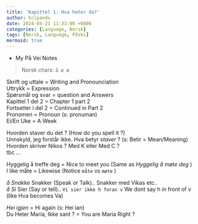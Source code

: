 ```yaml
---
title: 'Kapittel 1: Hva heter du?'
author: hclpandv
date: 2024-04-21 11:33:00 +0800
categories: [Language, Norsk]
tags: [Norsk, Language, PåVei]
mermaid: true
---
```


<link rel="stylesheet" href="https://cdnjs.cloudflare.com/ajax/libs/font-awesome/6.0.0-beta3/css/all.min.css">
<script src="{{ '/assets/js/custom.js' | relative_url }}"></script>

* My På Vei Notes

>Norsk chars:  `å ø æ`

Skrift og uttale = Writing and Pronounciation  
Uttrykk = Expression  
Spørsmål og svar = question and Answers  
Kapittel 1 del 2 = Chapter 1 part 2  
Fortsetter i del 2 = Continued in Part 2  
Pronomen = Pronoun (s: pronuman)  
Ei/En Uke = A Week  

Hvorden staver du det ? (How do you spell it ?)  
Unnskyld, jeg forstår ikke. Hva betyr *staver* ? (s: Betir = Mean/Meaning)  
Hvorden skriver Nikos ? Med K eller Med C ?  
tbc ...
    
Hyggelig å treffe deg = Nice to meet you (Same as *Hyggelig å møte deg* )  
I like måte = Likewise (Notice `måte` vs `møte` )

*å Snakke* Snakker (Speak or Talk).. Snakker med Vikas etc..  
*å Si* Sier (Say or tell).. `Vi sier ikke h foran v` We dont say h in front of v (like Hva becomes Va)

*Hei igjen*  <i class="fas fa-volume-up" onclick="speakText('Hei igjen')"></i> = Hi again (s: Hei ian)  
Du Heter Maria, Ikke sant ? = You are Maria Right ?



  
